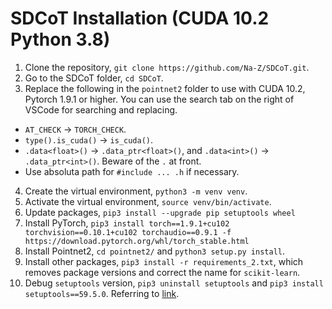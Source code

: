 # SDCoT Installation (CUDA 10.2 Python 3.8)

1. Clone the repository, `git clone https://github.com/Na-Z/SDCoT.git`.
2. Go to the SDCoT folder, `cd SDCoT`.
3. Replace the following in the `pointnet2` folder to use with CUDA 10.2, Pytorch 1.9.1 or higher. You can use the search tab on the right of VSCode for searching and replacing.
 - `AT_CHECK` -> `TORCH_CHECK`.
 - `type().is_cuda()` -> `is_cuda()`.
 - `.data<float>()` -> `.data_ptr<float>()`, and `.data<int>()` -> `.data_ptr<int>()`. Beware of the `.` at front.
 - Use absoluta path for `#include ... .h` if necessary.
4. Create the virtual environment, `python3 -m venv venv`.
5. Activate the virtual environment, `source venv/bin/activate`.
6. Update packages, `pip3 install --upgrade pip setuptools wheel`
7. Install PyTorch, `pip3 install torch==1.9.1+cu102 torchvision==0.10.1+cu102 torchaudio==0.9.1 -f https://download.pytorch.org/whl/torch_stable.html`
8. Install Pointnet2, `cd pointnet2/` and `python3 setup.py install`.
9. Install other packages, `pip3 install -r requirements_2.txt`, which removes package versions and correct the name for `scikit-learn`.
10. Debug `setuptools` version, `pip3 uninstall setuptools` and `pip3 install setuptools==59.5.0`. Referring to [link](https://github.com/pytorch/pytorch/issues/69894#issuecomment-1080635462).






